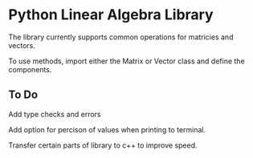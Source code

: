 # Python Linear Algebra Library

The library currently supports common operations for matricies and vectors.

To use methods, import either the Matrix or Vector class and define the components.

## To Do

Add type checks and errors

Add option for percison of values when printing to terminal.

Transfer certain parts of library to c++ to improve speed.
